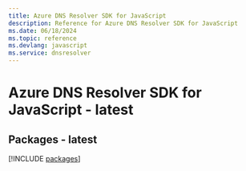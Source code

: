 ```yaml
---
title: Azure DNS Resolver SDK for JavaScript
description: Reference for Azure DNS Resolver SDK for JavaScript
ms.date: 06/18/2024
ms.topic: reference
ms.devlang: javascript
ms.service: dnsresolver
---
```

# Azure DNS Resolver SDK for JavaScript - latest
## Packages - latest
[!INCLUDE [packages](dns-resolver-index.md)]